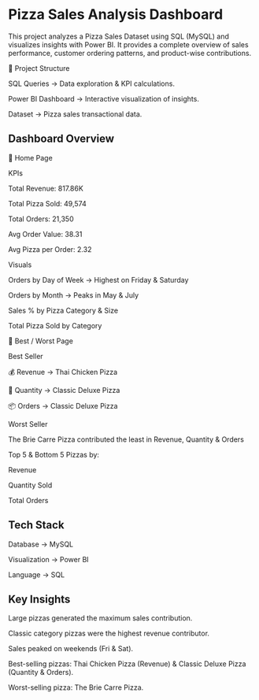 # Pizza Sales Analysis Dashboard

This project analyzes a Pizza Sales Dataset using SQL (MySQL) and visualizes insights with Power BI.
It provides a complete overview of sales performance, customer ordering patterns, and product-wise contributions.

📂 Project Structure

SQL Queries → Data exploration & KPI calculations.

Power BI Dashboard → Interactive visualization of insights.

Dataset → Pizza sales transactional data.

## Dashboard Overview
🔹 Home Page 
<a href="https://github.com/MuthuBharathi29/Pizza_Sales_Dashboard/blob/main/pizza_Dashboard_home.png"></a>

KPIs

Total Revenue: 817.86K

Total Pizza Sold: 49,574

Total Orders: 21,350

Avg Order Value: 38.31

Avg Pizza per Order: 2.32

Visuals

Orders by Day of Week → Highest on Friday & Saturday

Orders by Month → Peaks in May & July

Sales % by Pizza Category & Size

Total Pizza Sold by Category

🔹 Best / Worst Page
<a href=""></a>

Best Seller

💰 Revenue → Thai Chicken Pizza

🍕 Quantity → Classic Deluxe Pizza

📦 Orders → Classic Deluxe Pizza

Worst Seller

The Brie Carre Pizza contributed the least in Revenue, Quantity & Orders

Top 5 & Bottom 5 Pizzas by:

Revenue

Quantity Sold

Total Orders

## Tech Stack

Database → MySQL

Visualization → Power BI

Language → SQL

## Key Insights

Large pizzas generated the maximum sales contribution.

Classic category pizzas were the highest revenue contributor.

Sales peaked on weekends (Fri & Sat).

Best-selling pizzas: Thai Chicken Pizza (Revenue) & Classic Deluxe Pizza (Quantity & Orders).

Worst-selling pizza: The Brie Carre Pizza.
